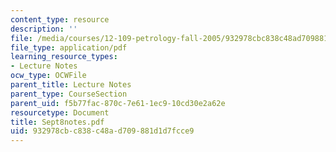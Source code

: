 ```yaml
---
content_type: resource
description: ''
file: /media/courses/12-109-petrology-fall-2005/932978cbc838c48ad709881d1d7fcce9_Sept8notes.pdf
file_type: application/pdf
learning_resource_types:
- Lecture Notes
ocw_type: OCWFile
parent_title: Lecture Notes
parent_type: CourseSection
parent_uid: f5b77fac-870c-7e61-1ec9-10cd30e2a62e
resourcetype: Document
title: Sept8notes.pdf
uid: 932978cb-c838-c48a-d709-881d1d7fcce9
---
```

